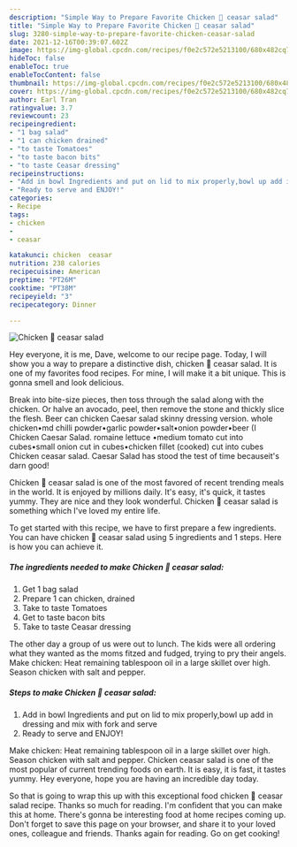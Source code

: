 ```yaml
---
description: "Simple Way to Prepare Favorite Chicken 🍗 ceasar salad"
title: "Simple Way to Prepare Favorite Chicken 🍗 ceasar salad"
slug: 3280-simple-way-to-prepare-favorite-chicken-ceasar-salad
date: 2021-12-16T00:39:07.602Z
image: https://img-global.cpcdn.com/recipes/f0e2c572e5213100/680x482cq70/chicken-ceasar-salad-recipe-main-photo.jpg
hideToc: false
enableToc: true
enableTocContent: false
thumbnail: https://img-global.cpcdn.com/recipes/f0e2c572e5213100/680x482cq70/chicken-ceasar-salad-recipe-main-photo.jpg
cover: https://img-global.cpcdn.com/recipes/f0e2c572e5213100/680x482cq70/chicken-ceasar-salad-recipe-main-photo.jpg
author: Earl Tran
ratingvalue: 3.7
reviewcount: 23
recipeingredient:
- "1 bag salad"
- "1 can chicken drained"
- "to taste Tomatoes"
- "to taste bacon bits"
- "to taste Ceasar dressing"
recipeinstructions:
- "Add in bowl Ingredients and put on lid to mix properly,bowl up add in dressing and mix with fork and serve"
- "Ready to serve and ENJOY!"
categories:
- Recipe
tags:
- chicken
- 
- ceasar

katakunci: chicken  ceasar 
nutrition: 238 calories
recipecuisine: American
preptime: "PT26M"
cooktime: "PT38M"
recipeyield: "3"
recipecategory: Dinner

---
```



![Chicken 🍗 ceasar salad](https://img-global.cpcdn.com/recipes/f0e2c572e5213100/680x482cq70/chicken-ceasar-salad-recipe-main-photo.jpg)

Hey everyone, it is me, Dave, welcome to our recipe page. Today, I will show you a way to prepare a distinctive dish, chicken 🍗 ceasar salad. It is one of my favorites food recipes. For mine, I will make it a bit unique. This is gonna smell and look delicious.

Break into bite-size pieces, then toss through the salad along with the chicken. Or halve an avocado, peel, then remove the stone and thickly slice the flesh. Beer can chicken Caesar salad skinny dressing version. whole chicken•md chilli powder•garlic powder•salt•onion powder•beer (I Chicken Caesar Salad. romaine lettuce •medium tomato cut into cubes•small onion cut in cubes•chicken fillet (cooked) cut into cubes Chicken ceasar salad. Caesar Salad has stood the test of time becauseit&#39;s darn good!

Chicken 🍗 ceasar salad is one of the most favored of recent trending meals in the world. It is enjoyed by millions daily. It's easy, it's quick, it tastes yummy. They are nice and they look wonderful. Chicken 🍗 ceasar salad is something which I've loved my entire life.


To get started with this recipe, we have to first prepare a few ingredients. You can have chicken 🍗 ceasar salad using 5 ingredients and 1 steps. Here is how you can achieve it.

<!--inarticleads1-->

##### The ingredients needed to make Chicken 🍗 ceasar salad:

1. Get 1 bag salad
1. Prepare 1 can chicken, drained
1. Take to taste Tomatoes
1. Get to taste bacon bits
1. Take to taste Ceasar dressing


The other day a group of us were out to lunch. The kids were all ordering what they wanted as the moms fitzed and fudged, trying to pry their angels. Make chicken: Heat remaining tablespoon oil in a large skillet over high. Season chicken with salt and pepper. 

<!--inarticleads2-->

##### Steps to make Chicken 🍗 ceasar salad:

1. Add in bowl Ingredients and put on lid to mix properly,bowl up add in dressing and mix with fork and serve
1. Ready to serve and ENJOY!

Make chicken: Heat remaining tablespoon oil in a large skillet over high. Season chicken with salt and pepper. Chicken ceasar salad is one of the most popular of current trending foods on earth. It is easy, it is fast, it tastes yummy. Hey everyone, hope you are having an incredible day today. 

So that is going to wrap this up with this exceptional food chicken 🍗 ceasar salad recipe. Thanks so much for reading. I'm confident that you can make this at home. There's gonna be interesting food at home recipes coming up. Don't forget to save this page on your browser, and share it to your loved ones, colleague and friends. Thanks again for reading. Go on get cooking!

